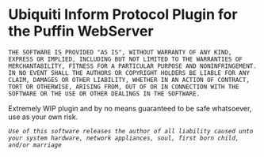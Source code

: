 # Ubiquiti Inform Protocol Plugin for the Puffin WebServer

`
THE SOFTWARE IS PROVIDED "AS IS", WITHOUT WARRANTY OF ANY KIND, EXPRESS OR IMPLIED, INCLUDING BUT NOT LIMITED TO THE WARRANTIES OF MERCHANTABILITY, FITNESS FOR A PARTICULAR PURPOSE AND NONINFRINGEMENT. IN NO EVENT SHALL THE AUTHORS OR COPYRIGHT HOLDERS BE LIABLE FOR ANY CLAIM, DAMAGES OR OTHER LIABILITY, WHETHER IN AN ACTION OF CONTRACT, TORT OR OTHERWISE, ARISING FROM, OUT OF OR IN CONNECTION WITH THE SOFTWARE OR THE USE OR OTHER DEALINGS IN THE SOFTWARE.
`

Extremely WIP plugin and by no means guaranteed to be safe whatsoever, use as your own risk.

*`Use of this software releases the author of all liability caused unto your system hardware, network appliances, soul, first born child, and/or marriage`*
